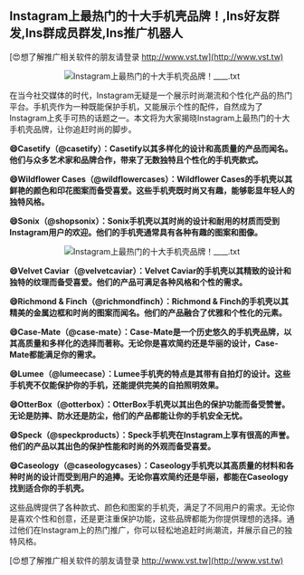 ## **Instagram上最热门的十大手机壳品牌！,Ins好友群发,Ins群成员群发,Ins推广机器人**

[😍想了解推广相关软件的朋友请登录 http://www.vst.tw](http://www.vst.tw)

 <center><img src="https://vst.tw/MP4/tuiguang/png/0.png" alt="Instagram上最热门的十大手机壳品牌！____.txt"></center>

在当今社交媒体的时代，Instagram无疑是一个展示时尚潮流和个性化产品的热门平台。手机壳作为一种既能保护手机，又能展示个性的配件，自然成为了Instagram上炙手可热的话题之一。本文将为大家揭晓Instagram上最热门的十大手机壳品牌，让你追赶时尚的脚步。

**😄Casetify（@casetify）：Casetify以其多样化的设计和高质量的产品而闻名。他们与众多艺术家和品牌合作，带来了无数独特且个性化的手机壳款式。**

**😄Wildflower Cases（@wildflowercases）：Wildflower Cases的手机壳以其鲜艳的颜色和印花图案而备受喜爱。这些手机壳既时尚又有趣，能够彰显年轻人的独特风格。**

**😄Sonix（@shopsonix）：Sonix手机壳以其时尚的设计和耐用的材质而受到Instagram用户的欢迎。他们的手机壳通常具有各种有趣的图案和图像。**

 <center><img src="https://vst.tw/MP4/tuiguang/png/2.png" alt="Instagram上最热门的十大手机壳品牌！____.txt"></center>

**😄Velvet Caviar（@velvetcaviar）：Velvet Caviar的手机壳以其精致的设计和独特的纹理而备受喜爱。他们的产品可满足各种风格和个性的需求。**

**😄Richmond & Finch（@richmondfinch）：Richmond & Finch的手机壳以其精美的金属边框和时尚的图案而闻名。他们的产品融合了优雅和个性化的元素。**

**😄Case-Mate（@case-mate）：Case-Mate是一个历史悠久的手机壳品牌，以其高质量和多样化的选择而著称。无论你是喜欢简约还是华丽的设计，Case-Mate都能满足你的需求。**

**😄Lumee（@lumeecase）：Lumee手机壳的特点是其带有自拍灯的设计。这些手机壳不仅能保护你的手机，还能提供完美的自拍照明效果。**

**😄OtterBox（@otterbox）：OtterBox手机壳以其出色的保护功能而备受赞誉。无论是防摔、防水还是防尘，他们的产品都能让你的手机安全无忧。**

**😄Speck（@speckproducts）：Speck手机壳在Instagram上享有很高的声誉。他们的产品以其出色的保护性能和时尚的外观而备受喜爱。**

**😄Caseology（@caseologycases）：Caseology手机壳以其高质量的材料和各种时尚的设计而受到用户的追捧。无论你喜欢简约还是华丽，都能在Caseology找到适合你的手机壳。**

这些品牌提供了各种款式、颜色和图案的手机壳，满足了不同用户的需求。无论你是喜欢个性和创意，还是更注重保护功能，这些品牌都能为你提供理想的选择。通过他们在Instagram上的热门推广，你可以轻松地追赶时尚潮流，并展示自己的独特风格。

[😍想了解推广相关软件的朋友请登录 http://www.vst.tw](http://www.vst.tw)



